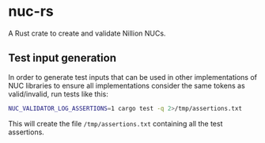 # nuc-rs

A Rust crate to create and validate Nillion NUCs.

## Test input generation

In order to generate test inputs that can be used in other implementations of NUC libraries to ensure all 
implementations consider the same tokens as valid/invalid, run tests like this:

```bash
NUC_VALIDATOR_LOG_ASSERTIONS=1 cargo test -q 2>/tmp/assertions.txt
```

This will create the file `/tmp/assertions.txt` containing all the test assertions.

